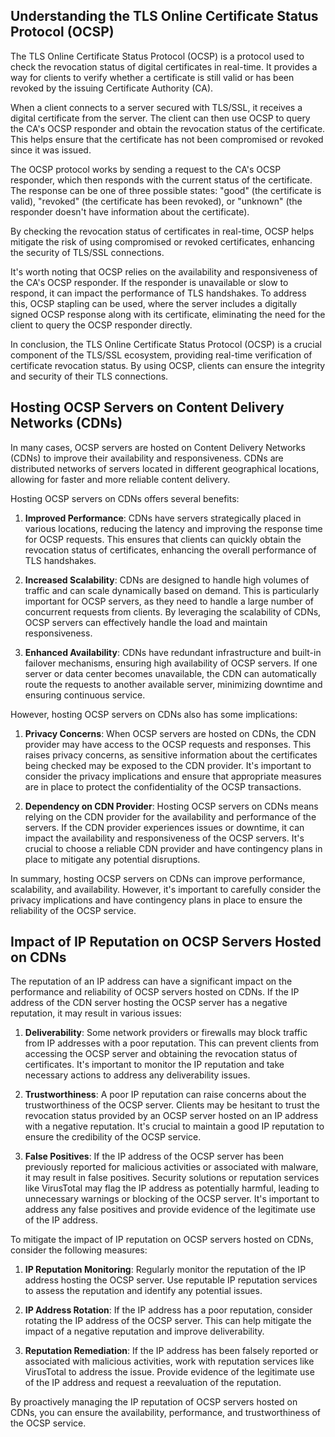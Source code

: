 ## Understanding the TLS Online Certificate Status Protocol (OCSP)

The TLS Online Certificate Status Protocol (OCSP) is a protocol used to check the revocation status of digital certificates in real-time. It provides a way for clients to verify whether a certificate is still valid or has been revoked by the issuing Certificate Authority (CA).

When a client connects to a server secured with TLS/SSL, it receives a digital certificate from the server. The client can then use OCSP to query the CA's OCSP responder and obtain the revocation status of the certificate. This helps ensure that the certificate has not been compromised or revoked since it was issued.

The OCSP protocol works by sending a request to the CA's OCSP responder, which then responds with the current status of the certificate. The response can be one of three possible states: "good" (the certificate is valid), "revoked" (the certificate has been revoked), or "unknown" (the responder doesn't have information about the certificate).

By checking the revocation status of certificates in real-time, OCSP helps mitigate the risk of using compromised or revoked certificates, enhancing the security of TLS/SSL connections.

It's worth noting that OCSP relies on the availability and responsiveness of the CA's OCSP responder. If the responder is unavailable or slow to respond, it can impact the performance of TLS handshakes. To address this, OCSP stapling can be used, where the server includes a digitally signed OCSP response along with its certificate, eliminating the need for the client to query the OCSP responder directly.

In conclusion, the TLS Online Certificate Status Protocol (OCSP) is a crucial component of the TLS/SSL ecosystem, providing real-time verification of certificate revocation status. By using OCSP, clients can ensure the integrity and security of their TLS connections.


## Hosting OCSP Servers on Content Delivery Networks (CDNs)

In many cases, OCSP servers are hosted on Content Delivery Networks (CDNs) to improve their availability and responsiveness. CDNs are distributed networks of servers located in different geographical locations, allowing for faster and more reliable content delivery.

Hosting OCSP servers on CDNs offers several benefits:

1. **Improved Performance**: CDNs have servers strategically placed in various locations, reducing the latency and improving the response time for OCSP requests. This ensures that clients can quickly obtain the revocation status of certificates, enhancing the overall performance of TLS handshakes.

2. **Increased Scalability**: CDNs are designed to handle high volumes of traffic and can scale dynamically based on demand. This is particularly important for OCSP servers, as they need to handle a large number of concurrent requests from clients. By leveraging the scalability of CDNs, OCSP servers can effectively handle the load and maintain responsiveness.

3. **Enhanced Availability**: CDNs have redundant infrastructure and built-in failover mechanisms, ensuring high availability of OCSP servers. If one server or data center becomes unavailable, the CDN can automatically route the requests to another available server, minimizing downtime and ensuring continuous service.

However, hosting OCSP servers on CDNs also has some implications:

1. **Privacy Concerns**: When OCSP servers are hosted on CDNs, the CDN provider may have access to the OCSP requests and responses. This raises privacy concerns, as sensitive information about the certificates being checked may be exposed to the CDN provider. It's important to consider the privacy implications and ensure that appropriate measures are in place to protect the confidentiality of the OCSP transactions.

2. **Dependency on CDN Provider**: Hosting OCSP servers on CDNs means relying on the CDN provider for the availability and performance of the servers. If the CDN provider experiences issues or downtime, it can impact the availability and responsiveness of the OCSP servers. It's crucial to choose a reliable CDN provider and have contingency plans in place to mitigate any potential disruptions.

In summary, hosting OCSP servers on CDNs can improve performance, scalability, and availability. However, it's important to carefully consider the privacy implications and have contingency plans in place to ensure the reliability of the OCSP service.


## Impact of IP Reputation on OCSP Servers Hosted on CDNs

The reputation of an IP address can have a significant impact on the performance and reliability of OCSP servers hosted on CDNs. If the IP address of the CDN server hosting the OCSP server has a negative reputation, it may result in various issues:

1. **Deliverability**: Some network providers or firewalls may block traffic from IP addresses with a poor reputation. This can prevent clients from accessing the OCSP server and obtaining the revocation status of certificates. It's important to monitor the IP reputation and take necessary actions to address any deliverability issues.

2. **Trustworthiness**: A poor IP reputation can raise concerns about the trustworthiness of the OCSP server. Clients may be hesitant to trust the revocation status provided by an OCSP server hosted on an IP address with a negative reputation. It's crucial to maintain a good IP reputation to ensure the credibility of the OCSP service.

3. **False Positives**: If the IP address of the OCSP server has been previously reported for malicious activities or associated with malware, it may result in false positives. Security solutions or reputation services like VirusTotal may flag the IP address as potentially harmful, leading to unnecessary warnings or blocking of the OCSP server. It's important to address any false positives and provide evidence of the legitimate use of the IP address.

To mitigate the impact of IP reputation on OCSP servers hosted on CDNs, consider the following measures:

1. **IP Reputation Monitoring**: Regularly monitor the reputation of the IP address hosting the OCSP server. Use reputable IP reputation services to assess the reputation and identify any potential issues.

2. **IP Address Rotation**: If the IP address has a poor reputation, consider rotating the IP address of the OCSP server. This can help mitigate the impact of a negative reputation and improve deliverability.

3. **Reputation Remediation**: If the IP address has been falsely reported or associated with malicious activities, work with reputation services like VirusTotal to address the issue. Provide evidence of the legitimate use of the IP address and request a reevaluation of the reputation.

By proactively managing the IP reputation of OCSP servers hosted on CDNs, you can ensure the availability, performance, and trustworthiness of the OCSP service.